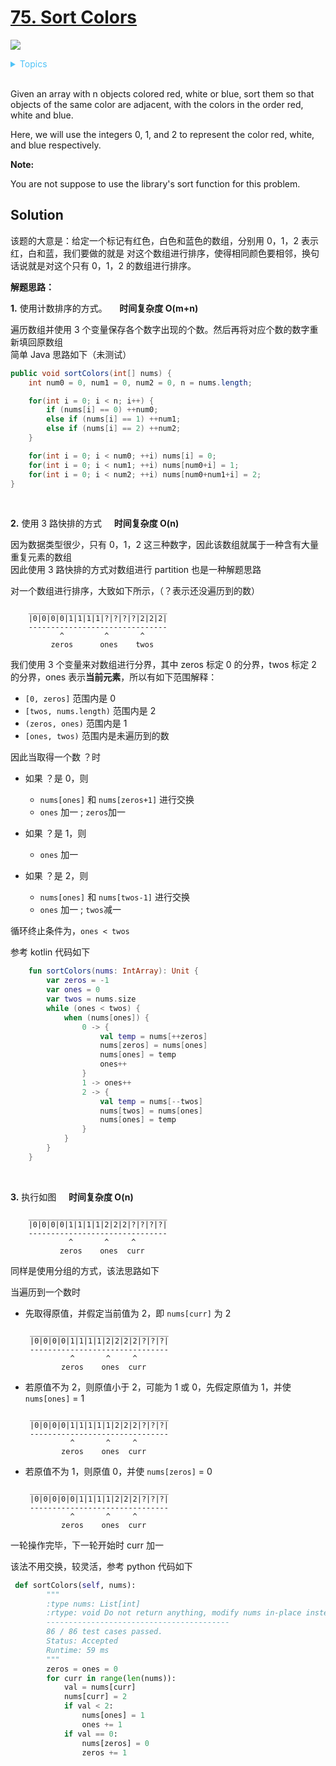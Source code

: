 # [75. Sort Colors](https://leetcode.com/problems/sort-colors/description/)


![](https://img.shields.io/badge/Difficulty-Medium-F8AF40.svg)

<details>
<summary style="color:#4FC3F7">Topics</summary>

* [`Array`](https://leetcode.com/tag/array/)
* [`Two Pointers`](https://leetcode.com/tag/two-pointers/)
* [`Sort`](https://leetcode.com/tag/sort)

</details>
<br />

Given an array with n objects colored red, white or blue, sort them so that objects of the same color are adjacent, with the colors in the order red, white and blue.

Here, we will use the integers 0, 1, and 2 to represent the color red, white, and blue respectively.

**Note:**

You are not suppose to use the library's sort function for this problem.


## Solution

该题的大意是：给定一个标记有红色，白色和蓝色的数组，分别用 0，1，2 表示红，白和蓝，我们要做的就是
对这个数组进行排序，使得相同颜色要相邻，换句话说就是对这个只有 0，1，2 的数组进行排序。

**解题思路：**

**1.** 使用计数排序的方式。 &nbsp;&nbsp;&nbsp; **时间复杂度 O(m+n)**

遍历数组并使用 3 个变量保存各个数字出现的个数。然后再将对应个数的数字重新填回原数组 <br />
简单 Java 思路如下（未测试）
```java
public void sortColors(int[] nums) {
    int num0 = 0, num1 = 0, num2 = 0, n = nums.length;

    for(int i = 0; i < n; i++) {
        if (nums[i] == 0) ++num0;
        else if (nums[i] == 1) ++num1;
        else if (nums[i] == 2) ++num2;
    }

    for(int i = 0; i < num0; ++i) nums[i] = 0;
    for(int i = 0; i < num1; ++i) nums[num0+i] = 1;
    for(int i = 0; i < num2; ++i) nums[num0+num1+i] = 2;
}
```

<br />

**2.** 使用 3 路快排的方式 &nbsp;&nbsp;&nbsp; **时间复杂度 O(n)**

因为数据类型很少，只有 0，1，2 这三种数字，因此该数组就属于一种含有大量重复元素的数组 <br />
因此使用 3 路快排的方式对数组进行 partition 也是一种解题思路 <br />

对一个数组进行排序，大致如下所示，（？表示还没遍历到的数）

        _______________________________
        |0|0|0|0|1|1|1|1|?|?|?|?|2|2|2|
        -------------------------------
               ^         ^       ^
             zeros      ones    twos

我们使用 3 个变量来对数组进行分界，其中 zeros 标定 0 的分界，twos 标定 2 的分界，ones 表示**当前元素**，所以有如下范围解释：

  + `[0, zeros]` 范围内是 0
  + `[twos, nums.length)` 范围内是 2
  + `(zeros, ones)` 范围内是 1
  + `[ones, twos)` 范围内是未遍历到的数

因此当取得一个数 ？时

 + 如果 ？是 0，则

   - `nums[ones]` 和 `nums[zeros+1]` 进行交换
   - `ones` 加一 ; `zeros`加一

 + 如果 ？是 1，则

   - `ones` 加一

 + 如果 ？是 2，则

   - `nums[ones]` 和 `nums[twos-1]` 进行交换
   - `ones` 加一 ; `twos`减一

循环终止条件为，`ones < twos`

参考 kotlin 代码如下
```kotlin
    fun sortColors(nums: IntArray): Unit {
        var zeros = -1
        var ones = 0
        var twos = nums.size
        while (ones < twos) {
            when (nums[ones]) {
                0 -> {
                    val temp = nums[++zeros]
                    nums[zeros] = nums[ones]
                    nums[ones] = temp
                    ones++
                }
                1 -> ones++
                2 -> {
                    val temp = nums[--twos]
                    nums[twos] = nums[ones]
                    nums[ones] = temp
                }
            }
        }
    }
```

<br />

**3.** 执行如图 &nbsp;&nbsp;&nbsp; **时间复杂度 O(n)**

        _______________________________
        |0|0|0|0|1|1|1|1|2|2|2|?|?|?|?|
        -------------------------------
                 ^       ^     ^
               zeros    ones  curr


同样是使用分组的方式，该法思路如下

当遍历到一个数时

 + 先取得原值，并假定当前值为 2，即 `nums[curr]` 为 2

        _______________________________
        |0|0|0|0|1|1|1|1|2|2|2|2|?|?|?|
        -------------------------------
                 ^       ^     ^
               zeros    ones  curr

 + 若原值不为 2，则原值小于 2，可能为 1 或 0，先假定原值为 1，并使 `nums[ones]` = 1

        _______________________________
        |0|0|0|0|1|1|1|1|1|2|2|2|?|?|?|
        -------------------------------
                 ^       ^     ^
               zeros    ones  curr

 + 若原值不为 1，则原值 0，并使 `nums[zeros]` = 0

        _______________________________
        |0|0|0|0|0|1|1|1|1|2|2|2|?|?|?|
        -------------------------------
                 ^       ^     ^
               zeros    ones  curr


一轮操作完毕，下一轮开始时 curr 加一

该法不用交换，较灵活，参考 python 代码如下

```python
 def sortColors(self, nums):
        """
        :type nums: List[int]
        :rtype: void Do not return anything, modify nums in-place instead.
        -----------------------------------------
        86 / 86 test cases passed.
        Status: Accepted
        Runtime: 59 ms
        """
        zeros = ones = 0
        for curr in range(len(nums)):
            val = nums[curr]
            nums[curr] = 2
            if val < 2:
                nums[ones] = 1
                ones += 1
            if val == 0:
                nums[zeros] = 0
                zeros += 1
```